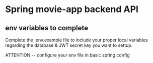# Spring movie-app backend API

## env variables to complete
Complete the .env.example file to include your proper local variables regarding the database & JWT secret key you want to settup.

ATTENTION -- configure your env file in basic spring config